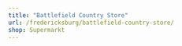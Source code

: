 ```yaml
---
title: "Battlefield Country Store"
url: /fredericksburg/battlefield-country-store/
shop: Supermarkt
---
```

